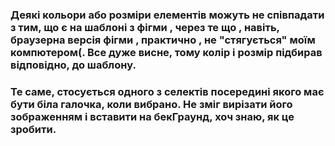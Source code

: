 ### Деякі кольори або розміри елементів можуть не співпадати з тим, що є на шаблоні з фігми , через те що , навіть, браузерна версія фігми , практично , не "стягується" моїм компютером(. Все дуже висне, тому колір і розмір підбирав відповідно, до шаблону.
### Те саме, стосується одного з селектів посередині якого має бути біла галочка, коли вибрано. Не зміг вирізати його зображенням і вставити на бекГраунд, хоч знаю, як це зробити.